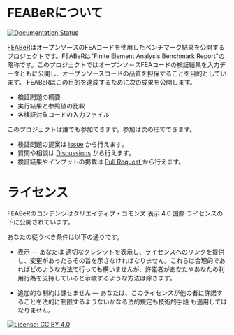 # FEABeRについて
[![Documentation Status](https://readthedocs.org/projects/feaber/badge/?version=latest)](https://feaber.readthedocs.io/ja/latest/?badge=latest)

[FEABeR](https://feaber.readthedocs.io/ja/latest/)はオープンソースのFEAコードを使用したベンチマーク結果を公開するプロジェクトです。FEABeRは"Finite Element Analysis Benchmark Report"の略称です。このプロジェクトではオープンソ－スFEAコードの検証結果を入力データともに公開し、オープンソースコードの品質を担保することを目的としています。
FEABeRはこの目的を達成するために次の成果を公開します。

* 検証問題の概要
* 実行結果と参照値の比較
* 各検証対象コードの入力ファイル

このプロジェクトは誰でも参加できます。参加は次の形でできます。

* 検証問題の提案は [issue](https://github.com/FEABeRjp/FEABeR/issues/new/choose) から行えます。
* 質問や相談は [Discussions](https://github.com/FEABeRjp/FEABeR/discussions) から行えます。
* 検証結果やインプットの掲載は [Pull Request ](https://github.com/FEABeRjp/FEABeR/pulls) から行えます。

# ライセンス
FEABeRのコンテンツはクリエイティブ・コモンズ 表示 4.0 国際 ライセンスの下に公開されています。

あなたの従うべき条件は以下の通りです。

* 表示 — あなたは 適切なクレジットを表示し、ライセンスへのリンクを提供し、変更があったらその旨を示さなければなりません。これらは合理的であればどのような方法で行っても構いませんが、許諾者があなたやあなたの利用行為を支持していると示唆するような方法は除きます。

* 追加的な制約は課せません — あなたは、このライセンスが他の者に許諾することを法的に制限するようないかなる法的規定も技術的手段 も適用してはなりません。

[![License: CC BY 4.0](https://licensebuttons.net/l/by/4.0/88x31.png)](https://creativecommons.org/licenses/by/4.0/)